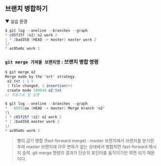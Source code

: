 ## 브랜치 병합하기
▼ 실습 환경
```c#
$ git log --oneline --branches --graph
* c05f25f (o2) o2 work 2
| * 2bad358 (HEAD -> master) master work 2
|/
* ac05e0c work 1
```

### `git merge 가져올 브랜치명` : 브랜치 병합 명령
```c#
$ git merge o2
Merge made by the 'ort' strategy.
 o2.txt | 1 +
 1 file changed, 1 insertion(+)
 create mode 100644 o2.txt
// 자동으로 빔 실행
```
```c#
$ git log --oneline --branches --graph
*   65552aa (HEAD -> master) Merge branch 'o2'
|\
| * c05f25f (o2) o2 work 2
* | 2bad358 master work 2
|/
* ac05e0c work 1
```

> 빨리 감기 병합 (fast-forward merge) : master 브랜치에서 브랜치를 분기한 후에
> master 브랜치에 아무 변화가 없는 상태에서 병합하면 fast-forward 메시지 출력.
> git merge 명령의 결과가 단순히 포인터를 움직이기만 하면 되기 때문이다.
